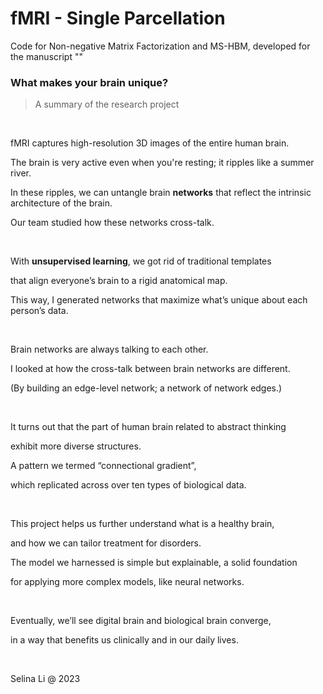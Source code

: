 # fMRI - Single Parcellation

Code for Non-negative Matrix Factorization and MS-HBM, developed for the manuscript ""



### What makes your brain unique? 

> A summary of the research project


<br>


 fMRI captures high-resolution 3D images of the entire human brain.

The brain is very active even when you're resting; it ripples like a summer river.

In these ripples, we can untangle brain **networks** that reflect the intrinsic architecture of the brain.

Our team studied how these networks cross-talk.



<br>

With **unsupervised learning**, we got rid of traditional templates

that align everyone’s brain to a rigid anatomical map.

This way, I generated networks that maximize what’s unique about each person’s data.


<br>


Brain networks are always talking to each other.

I looked at how the cross-talk between brain networks are different.

(By building an edge-level network; a network of network edges.)


<br>


It turns out that the part of human brain related to abstract thinking

exhibit more diverse structures.

A pattern we termed “connectional gradient”, 

which replicated across over ten types of biological data.



<br>



This project helps us further understand what is a healthy brain,

and how we can tailor treatment for disorders.

The model we harnessed is simple but explainable, a solid foundation

for applying more complex models, like neural networks.


<br>


Eventually, we’ll see digital brain and biological brain converge,

in a way that benefits us clinically and in our daily lives.

<br>

Selina Li @ 2023







